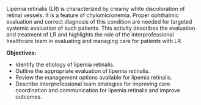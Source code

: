 Lipemia retinalis (LR) is characterized by creamy white discoloration of retinal vessels. It is a feature of chylomicronemia. Proper ophthalmic evaluation and correct diagnosis of this condition are needed for targeted systemic evaluation of such patients. This activity describes the evaluation and treatment of LR and highlights the role of the interprofessional healthcare team in evaluating and managing care for patients with LR.

**Objectives:**
- Identify the etiology of lipemia retinalis.
- Outline the appropriate evaluation of lipemia retinalis.
- Review the management options available for lipemia retinalis.
- Describe interprofessional team strategies for improving care coordination and communication for lipemia retinalis and improve outcomes.